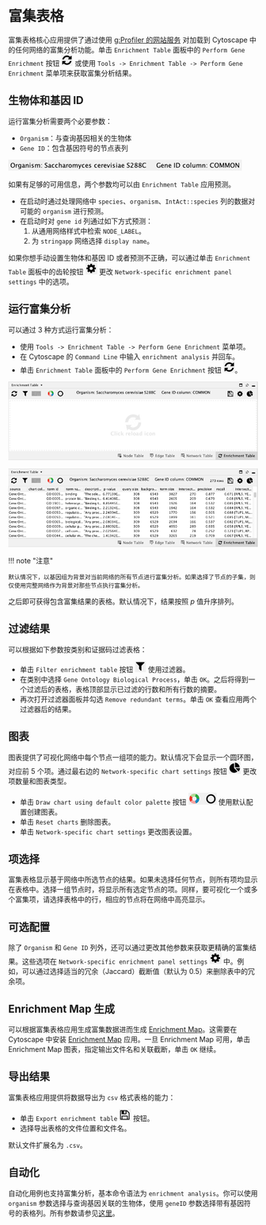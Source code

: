 # 富集表格

富集表格核心应用提供了通过使用 [g:Profiler 的网站服务](https://biit.cs.ut.ee/gprofiler/gost) 对加载到 Cytoscape 中的任何网络的富集分析功能。单击 `Enrichment Table` 面板中的 `Perform Gene Enrichment` 按钮 ![](images/enrichment-table/reload.png) 或使用 `Tools -> Enrichment Table -> Perform Gene Enrichment` 菜单项来获取富集分析结果。

## 生物体和基因 ID

运行富集分析需要两个必要参数：

- `Organism`：与查询基因相关的生物体
- `Gene ID`：包含基因符号的节点表列

![](images/enrichment-table/orginism-gene-id-column.png)

如果有足够的可用信息，两个参数均可以由 `Enrichment Table` 应用预测。

- 在启动时通过处理网络中 `species`、`organism`、`IntAct::species` 列的数据对可能的 `organism` 进行预测。
- 在启动时对 `gene id` 列通过如下方式预测：
    1. 从通用网络样式中检索 `NODE_LABEL`。
    2. 为 `stringapp` 网络选择 `display name`。

如果你想手动设置生物体和基因 ID 或者预测不正确，可以通过单击 `Enrichment Table` 面板中的齿轮按钮 ![](images/enrichment-table/settings.png) 更改 `Network-specific enrichment panel settings` 中的选项。

## 运行富集分析

可以通过 3 种方式运行富集分析：

- 使用 `Tools -> Enrichment Table -> Perform Gene Enrichment` 菜单项。
- 在 Cytoscape 的 `Command Line` 中输入 `enrichment analysis` 并回车。
- 单击 `Enrichment Table` 面板中的 `Perform Gene Enrichment` 按钮 ![](images/enrichment-table/reload.png)。

![](images/enrichment-table/before-reload.png)

![](images/enrichment-table/after-reload.png)

!!! note "注意"

    默认情况下，以基因组为背景对当前网络的所有节点进行富集分析。如果选择了节点的子集，则仅使用完整网络作为背景对那些节点执行富集分析。

之后即可获得包含富集结果的表格。默认情况下，结果按照 $p$ 值升序排列。

## 过滤结果

可以根据如下参数按类别和证据码过滤表格：

- 单击 `Filter enrichment table` 按钮 ![](images/enrichment-table/filter.png) 使用过滤器。
- 在类别中选择 `Gene Ontology Biological Process`，单击 `OK`。之后将得到一个过滤后的表格，表格顶部显示已过滤的行数和所有行数的摘要。
- 再次打开过滤器面板并勾选 `Remove redundant terms`。单击 `OK` 查看应用两个过滤器后的结果。

## 图表

图表提供了可视化网络中每个节点一组项的能力。默认情况下会显示一个圆环图，对应前 5 个项。通过最右边的 `Network-specific chart settings` 按钮 ![](images/enrichment-table/chart-settings.png) 更改项数量和图表类型。

- 单击 `Draw chart using default color palette` 按钮 ![](images/enrichment-table/chart.png) 使用默认配置创建图表。
- 单击 `Reset charts` 删除图表。
- 单击 `Network-specific chart settings` 更改图表设置。

## 项选择

富集表格显示基于网络中所选节点的结果。如果未选择任何节点，则所有项均显示在表格中。选择一组节点时，将显示所有选定节点的项。同样，要可视化一个或多个富集项，请选择表格中的行，相应的节点将在网络中高亮显示。

## 可选配置

除了 `Organism` 和 `Gene ID` 列外，还可以通过更改其他参数来获取更精确的富集结果。这些选项在 `Network-specific enrichment panel settings` ![](images/enrichment-table/settings.png) 中。例如，可以通过选择适当的冗余（Jaccard）截断值（默认为 0.5）来删除表中的冗余项。

## Enrichment Map 生成

可以根据富集表格应用生成富集数据进而生成 [Enrichment Map](https://www.baderlab.org/Software/EnrichmentMap)。这需要在 Cytoscape 中安装 [Enrichment Map](https://apps.cytoscape.org/apps/enrichmentmap) 应用。一旦 Enrichment Map 可用，单击 Enrichment Map 图表，指定输出文件名和关联截断，单击 `OK` 继续。

## 导出结果

富集表格应用提供将数据导出为 `csv` 格式表格的能力：

- 单击 `Export enrichment table` ![](images/enrichment-table/export.png) 按钮。
- 选择导出表格的文件位置和文件名。

默认文件扩展名为 `.csv`。

## 自动化

自动化用例也支持富集分析，基本命令语法为 `enrichment analysis`。你可以使用 `organism` 参数选择与查询基因关联的生物体，使用 `geneID` 参数选择带有基因符号的表格列。所有参数请参见[这里](http://localhost:1234/v1/swaggerUI/swagger-ui/index.html?url=http%3A%2F%2Flocalhost%3A1234%2Fv1%2Fcommands%2Fswagger.json#%21/enrichment/enrichment_analysis)。
